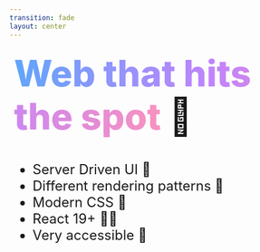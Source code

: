 ```yaml
---
transition: fade
layout: center
---
```


<div
  v-motion
  :initial="{ x: -80 }"
  :enter="{ x: 0 }"
  :leave="{ x: 1000 }"
  style="font-size: 4rem; font-weight: 800; padding: 0.5rem; display: inline-block; line-height: 1.2;"
>
  <span style="background: linear-gradient(to right, rgb(96, 165, 250), rgb(192, 132, 252), rgb(251, 146, 188)); -webkit-background-clip: text; -webkit-text-fill-color: transparent; background-clip: text;">Web that hits the spot </span>🎯 
</div>

<div style="margin-top: 2rem; font-size: 1.5rem;">
  <ul>
    <li v-click>Server Driven UI 🧪</li>
    <li v-click>Different rendering patterns 🎨</li>
    <li v-click>Modern CSS 🎨</li>
    <li v-click>React 19+ 🧑‍🚀</li>
    <li v-click>Very accessible 🎯</li>
  </ul>
</div>

<!--
Expo web allows you to build delightful web experiences with things like server driven UI for highly customized and dynamic experiences. Different rendering patterns like SSG, (expo router team are working on SSR), modern css like tailwind, sass, styled components and react 19+ features like suspense boundaries, server functions and much more that we don't have time to cover today. Very accessible too, out of the box it comes with very good support for aria-labels, focus management, keyboard navigation and if anything is lacking, the react native apis are very oriented towards accessibility so its very easy to just whack a prop on your components to make them more accessible.
-->
